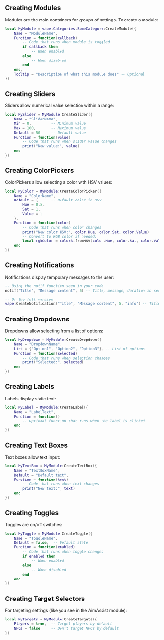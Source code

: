 ## Creating Modules

Modules are the main containers for groups of settings. To create a module:

```lua
local MyModule = vape.Categories.SomeCategory:CreateModule({
    Name = "ModuleName",
    Function = function(callback)
        -- Code that runs when module is toggled
        if callback then
            -- When enabled
        else
            -- When disabled
        end
    end,
    Tooltip = "Description of what this module does" -- Optional
})
```

## Creating Sliders

Sliders allow numerical value selection within a range:

```lua
local MySlider = MyModule:CreateSlider({
    Name = "SliderName",
    Min = 0,         -- Minimum value
    Max = 100,       -- Maximum value
    Default = 50,    -- Default value
    Function = function(value)
        -- Code that runs when slider value changes
        print("New value:", value)
    end
})
```

## Creating ColorPickers

ColorPickers allow selecting a color with HSV values:

```lua
local MyColor = MyModule:CreateColorPicker({
    Name = "ColorName",
    Default = {      -- Default color in HSV
        Hue = 0.5,
        Sat = 1,
        Value = 1
    },
    Function = function(color)
        -- Code that runs when color changes
        print("New color HSV:", color.Hue, color.Sat, color.Value)
        -- Convert to RGB color if needed:
        local rgbColor = Color3.fromHSV(color.Hue, color.Sat, color.Value)
    end
})
```

## Creating Notifications

Notifications display temporary messages to the user:

```lua
-- Using the notif function seen in your code
notif("Title", "Message content", 5) -- Title, message, duration in seconds

-- Or the full version
vape:CreateNotification("Title", "Message content", 5, "info") -- Title, message, duration, type (info, alert, warning)
```

## Creating Dropdowns

Dropdowns allow selecting from a list of options:

```lua
local MyDropdown = MyModule:CreateDropdown({
    Name = "DropdownName",
    List = {"Option1", "Option2", "Option3"}, -- List of options
    Function = function(selected)
        -- Code that runs when selection changes
        print("Selected:", selected)
    end
})
```

## Creating Labels

Labels display static text:

```lua
local MyLabel = MyModule:CreateLabel({
    Name = "LabelText",
    Function = function()
        -- Optional function that runs when the label is clicked
    end
})
```

## Creating Text Boxes

Text boxes allow text input:

```lua
local MyTextBox = MyModule:CreateTextBox({
    Name = "TextBoxName",
    Default = "Default text",
    Function = function(text)
        -- Code that runs when text changes
        print("New text:", text)
    end
})
```

## Creating Toggles

Toggles are on/off switches:

```lua
local MyToggle = MyModule:CreateToggle({
    Name = "ToggleName",
    Default = false,  -- Default state
    Function = function(enabled)
        -- Code that runs when toggle changes
        if enabled then
            -- When enabled
        else
            -- When disabled
        end
    end
})
```

## Creating Target Selectors

For targeting settings (like you see in the AimAssist module):

```lua
local MyTargets = MyModule:CreateTargets({
    Players = true,  -- Target players by default
    NPCs = false     -- Don't target NPCs by default
})
```
